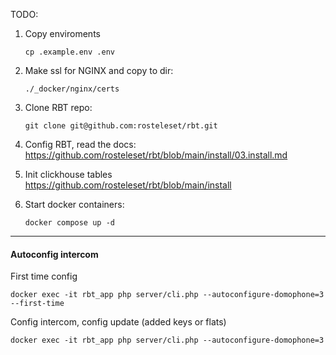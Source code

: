 TODO:

1. Copy enviroments
   ````
   cp .example.env .env
   ````
2. Make ssl for NGINX and copy to dir:
   ````
   ./_docker/nginx/certs
   ````
3. Clone RBT repo:
   ````
   git clone git@github.com:rosteleset/rbt.git
   ````
4. Config RBT, read the docs:  
   https://github.com/rosteleset/rbt/blob/main/install/03.install.md
   
5. Init clickhouse tables  
   https://github.com/rosteleset/rbt/blob/main/install

6. Start docker containers:
   ````
   docker compose up -d
   ```` 
____
#### Autoconfig intercom 
First time config
   ``````
   docker exec -it rbt_app php server/cli.php --autoconfigure-domophone=3 --first-time
   ``````
Config intercom, config update (added keys or flats)
   ``````
   docker exec -it rbt_app php server/cli.php --autoconfigure-domophone=3
   ``````
